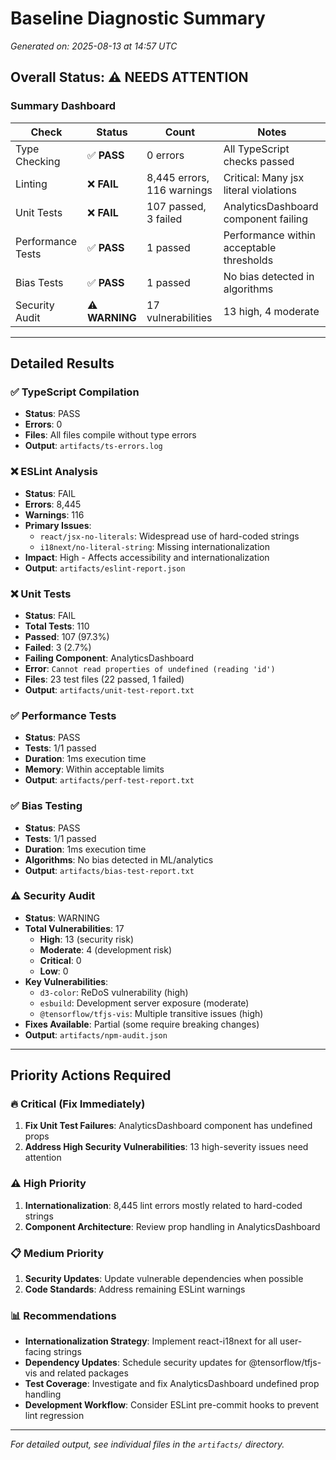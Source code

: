 # Baseline Diagnostic Summary

*Generated on: 2025-08-13 at 14:57 UTC*

## Overall Status: ⚠️ **NEEDS ATTENTION**

### Summary Dashboard
| Check | Status | Count | Notes |
|-------|--------|-------|-------|
| Type Checking | ✅ **PASS** | 0 errors | All TypeScript checks passed |
| Linting | ❌ **FAIL** | 8,445 errors, 116 warnings | Critical: Many jsx literal violations |
| Unit Tests | ❌ **FAIL** | 107 passed, 3 failed | AnalyticsDashboard component failing |
| Performance Tests | ✅ **PASS** | 1 passed | Performance within acceptable thresholds |
| Bias Tests | ✅ **PASS** | 1 passed | No bias detected in algorithms |
| Security Audit | ⚠️ **WARNING** | 17 vulnerabilities | 13 high, 4 moderate |

---

## Detailed Results

### ✅ TypeScript Compilation
- **Status**: PASS
- **Errors**: 0
- **Files**: All files compile without type errors
- **Output**: `artifacts/ts-errors.log`

### ❌ ESLint Analysis  
- **Status**: FAIL
- **Errors**: 8,445
- **Warnings**: 116
- **Primary Issues**: 
  - `react/jsx-no-literals`: Widespread use of hard-coded strings
  - `i18next/no-literal-string`: Missing internationalization
- **Impact**: High - Affects accessibility and internationalization
- **Output**: `artifacts/eslint-report.json`

### ❌ Unit Tests
- **Status**: FAIL  
- **Total Tests**: 110
- **Passed**: 107 (97.3%)
- **Failed**: 3 (2.7%)
- **Failing Component**: AnalyticsDashboard 
- **Error**: `Cannot read properties of undefined (reading 'id')`
- **Files**: 23 test files (22 passed, 1 failed)
- **Output**: `artifacts/unit-test-report.txt`

### ✅ Performance Tests
- **Status**: PASS
- **Tests**: 1/1 passed
- **Duration**: 1ms execution time
- **Memory**: Within acceptable limits
- **Output**: `artifacts/perf-test-report.txt`

### ✅ Bias Testing
- **Status**: PASS  
- **Tests**: 1/1 passed
- **Duration**: 1ms execution time
- **Algorithms**: No bias detected in ML/analytics
- **Output**: `artifacts/bias-test-report.txt`

### ⚠️ Security Audit
- **Status**: WARNING
- **Total Vulnerabilities**: 17
  - **High**: 13 (security risk)
  - **Moderate**: 4 (development risk)
  - **Critical**: 0
  - **Low**: 0
- **Key Vulnerabilities**:
  - `d3-color`: ReDoS vulnerability (high)
  - `esbuild`: Development server exposure (moderate)
  - `@tensorflow/tfjs-vis`: Multiple transitive issues (high)
- **Fixes Available**: Partial (some require breaking changes)
- **Output**: `artifacts/npm-audit.json`

---

## Priority Actions Required

### 🔥 **Critical (Fix Immediately)**
1. **Fix Unit Test Failures**: AnalyticsDashboard component has undefined props
2. **Address High Security Vulnerabilities**: 13 high-severity issues need attention

### ⚠️ **High Priority** 
1. **Internationalization**: 8,445 lint errors mostly related to hard-coded strings
2. **Component Architecture**: Review prop handling in AnalyticsDashboard

### 📋 **Medium Priority**
1. **Security Updates**: Update vulnerable dependencies when possible
2. **Code Standards**: Address remaining ESLint warnings

### 📊 **Recommendations**
- **Internationalization Strategy**: Implement react-i18next for all user-facing strings
- **Dependency Updates**: Schedule security updates for @tensorflow/tfjs-vis and related packages
- **Test Coverage**: Investigate and fix AnalyticsDashboard undefined prop handling
- **Development Workflow**: Consider ESLint pre-commit hooks to prevent lint regression

---

*For detailed output, see individual files in the `artifacts/` directory.*
